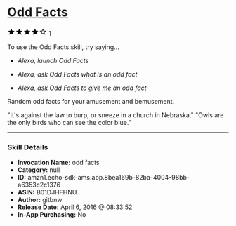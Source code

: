 # [Odd Facts](http://alexa.amazon.com/#skills/amzn1.echo-sdk-ams.app.8bea169b-82ba-4004-98bb-a6353c2c1376)
![4 stars](../../images/ic_star_black_18dp_1x.png)![4 stars](../../images/ic_star_black_18dp_1x.png)![4 stars](../../images/ic_star_black_18dp_1x.png)![4 stars](../../images/ic_star_black_18dp_1x.png)![4 stars](../../images/ic_star_border_black_18dp_1x.png) 1

To use the Odd Facts skill, try saying...

* *Alexa, launch Odd Facts*

* *Alexa, ask Odd Facts what is an odd fact*

* *Alexa, ask Odd Facts to give me an odd fact*

Random odd facts for your amusement and bemusement.

"It's against the law to burp, or sneeze in a church in Nebraska."
"Owls are the only birds who can see the color blue."

***

### Skill Details

* **Invocation Name:** odd facts
* **Category:** null
* **ID:** amzn1.echo-sdk-ams.app.8bea169b-82ba-4004-98bb-a6353c2c1376
* **ASIN:** B01DJHFHNU
* **Author:** gitbnw
* **Release Date:** April 6, 2016 @ 08:33:52
* **In-App Purchasing:** No

